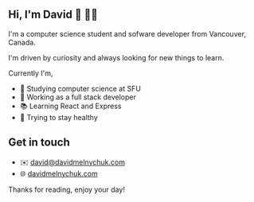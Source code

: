 ## Hi, I'm David :wave: :man_technologist:
I'm a computer science student and sofware developer from Vancouver, Canada.

I'm driven by curiosity and always looking for new things to learn.

Currently I'm,
- :school_satchel: Studying computer science at SFU
- :briefcase: Working as a full stack developer
- :books: Learning React and Express
- :runner: Trying to stay healthy 

## Get in touch
- :envelope: david@davidmelnychuk.com
- :globe_with_meridians: [davidmelnychuk.com](https://davidmelnychuk.com/)

Thanks for reading, enjoy your day!
